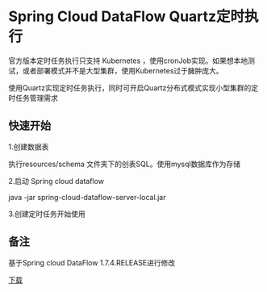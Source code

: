 # Spring Cloud DataFlow Quartz定时执行

官方版本定时任务执行只支持 Kubernetes ，使用cronJob实现。如果想本地测试，或者部署模式并不是大型集群，使用Kubernetes过于臃肿庞大。

使用Quartz实现定时任务执行，同时可开启Quartz分布式模式实现小型集群的定时任务管理需求



## 快速开始

1.创建数据表

执行resources/schema 文件夹下的创表SQL。使用mysql数据库作为存储

2.启动 Spring cloud dataflow

java -jar spring-cloud-dataflow-server-local.jar

3.创建定时任务开始使用



## 备注

基于Spring cloud DataFlow 1.7.4.RELEASE进行修改

[下载](https://github.com/c0ying/spring-cloud-dataflow-local-schedule/releases/download/1.7.4.RELEASE/spring-cloud-dataflow-server-local-quartz-1.7.4.RELEASE.7z)
